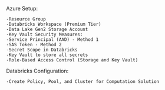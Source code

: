 Azure Setup:

    -Resource Group
    -Databricks Workspace (Premium Tier)
    -Data Lake Gen2 Storage Account
    -Key Vault Security Measures:
    -Service Principal (AAD) - Method 1
    -SAS Token - Method 2
    -Secret Scope in Databricks
    -Key Vault to store all secrets
    -Role-Based Access Control (Storage and Key Vault) 
    
Databricks Configuration:

    -Create Policy, Pool, and Cluster for Computation Solution
